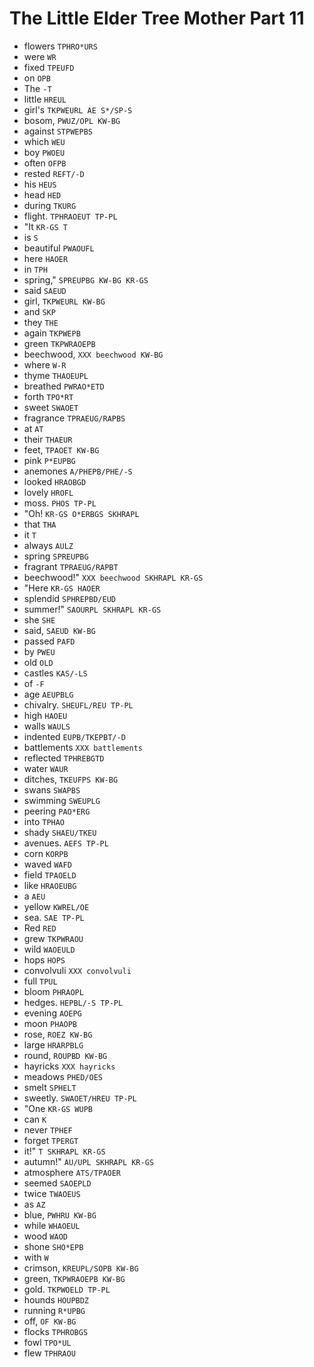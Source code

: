 # The Little Elder Tree Mother Part 11

* flowers `TPHRO*URS`
* were `WR`
* fixed `TPEUFD`
* on `OPB`
* The `-T`
* little `HREUL`
* girl's `TKPWEURL AE S*/SP-S`
* bosom, `PWUZ/OPL KW-BG`
* against `STPWEPBS`
* which `WEU`
* boy `PWOEU`
* often `OFPB`
* rested `REFT/-D`
* his `HEUS`
* head `HED`
* during `TKURG`
* flight. `TPHRAOEUT TP-PL`
* "It `KR-GS T`
* is `S`
* beautiful `PWAOUFL`
* here `HAOER`
* in `TPH`
* spring," `SPREUPBG KW-BG KR-GS`
* said `SAEUD`
* girl, `TKPWEURL KW-BG`
* and `SKP`
* they `THE`
* again `TKPWEPB`
* green `TKPWRAOEPB`
* beechwood, `XXX beechwood KW-BG`
* where `W-R`
* thyme `THAOEUPL`
* breathed `PWRAO*ETD`
* forth `TPO*RT`
* sweet `SWAOET`
* fragrance `TPRAEUG/RAPBS`
* at `AT`
* their `THAEUR`
* feet, `TPAOET KW-BG`
* pink `P*EUPBG`
* anemones `A/PHEPB/PHE/-S`
* looked `HRAOBGD`
* lovely `HROFL`
* moss. `PHOS TP-PL`
* "Oh! `KR-GS O*ERBGS SKHRAPL`
* that `THA`
* it `T`
* always `AULZ`
* spring `SPREUPBG`
* fragrant `TPRAEUG/RAPBT`
* beechwood!" `XXX beechwood SKHRAPL KR-GS`
* "Here `KR-GS HAOER`
* splendid `SPHREPBD/EUD`
* summer!" `SAOURPL SKHRAPL KR-GS`
* she `SHE`
* said, `SAEUD KW-BG`
* passed `PAFD`
* by `PWEU`
* old `OLD`
* castles `KAS/-LS`
* of `-F`
* age `AEUPBLG`
* chivalry. `SHEUFL/REU TP-PL`
* high `HAOEU`
* walls `WAULS`
* indented `EUPB/TKEPBT/-D`
* battlements `XXX battlements`
* reflected `TPHREBGTD`
* water `WAUR`
* ditches, `TKEUFPS KW-BG`
* swans `SWAPBS`
* swimming `SWEUPLG`
* peering `PAO*ERG`
* into `TPHAO`
* shady `SHAEU/TKEU`
* avenues. `AEFS TP-PL`
* corn `KORPB`
* waved `WAFD`
* field `TPAOELD`
* like `HRAOEUBG`
* a `AEU`
* yellow `KWREL/OE`
* sea. `SAE TP-PL`
* Red `RED`
* grew `TKPWRAOU`
* wild `WAOEULD`
* hops `HOPS`
* convolvuli `XXX convolvuli`
* full `TPUL`
* bloom `PHRAOPL`
* hedges. `HEPBL/-S TP-PL`
* evening `AOEPG`
* moon `PHAOPB`
* rose, `ROEZ KW-BG`
* large `HRARPBLG`
* round, `ROUPBD KW-BG`
* hayricks `XXX hayricks`
* meadows `PHED/OES`
* smelt `SPHELT`
* sweetly. `SWAOET/HREU TP-PL`
* "One `KR-GS WUPB`
* can `K`
* never `TPHEF`
* forget `TPERGT`
* it!" `T SKHRAPL KR-GS`
* autumn!" `AU/UPL SKHRAPL KR-GS`
* atmosphere `ATS/TPAOER`
* seemed `SAOEPLD`
* twice `TWAOEUS`
* as `AZ`
* blue, `PWHRU KW-BG`
* while `WHAOEUL`
* wood `WAOD`
* shone `SHO*EPB`
* with `W`
* crimson, `KREUPL/SOPB KW-BG`
* green, `TKPWRAOEPB KW-BG`
* gold. `TKPWOELD TP-PL`
* hounds `HOUPBDZ`
* running `R*UPBG`
* off, `OF KW-BG`
* flocks `TPHROBGS`
* fowl `TPO*UL`
* flew `TPHRAOU`
